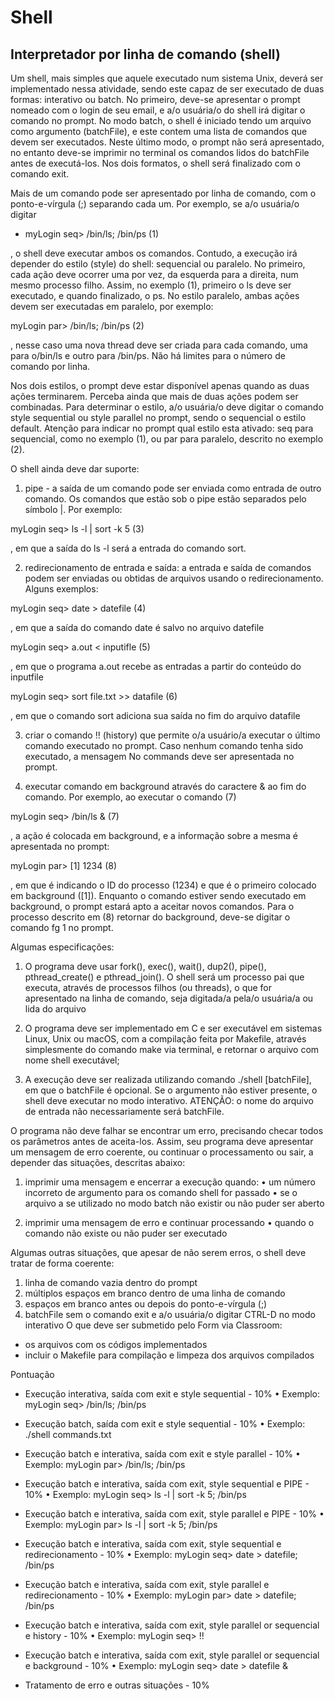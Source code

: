 # Shell

## Interpretador por linha de comando (shell)

Um shell, mais simples que aquele executado num sistema Unix, deverá ser implementado nessa atividade, sendo este capaz de ser executado de duas formas: interativo ou batch. No primeiro, deve-se apresentar o prompt nomeado com o login de seu email, e a/o usuária/o do shell irá digitar o comando no prompt. No modo batch, o shell é iniciado tendo um arquivo como argumento (batchFile), e este contem uma lista de comandos que devem ser executados. Neste último modo, o prompt não será apresentado, no entanto deve-se imprimir no terminal os comandos lidos do batchFile antes de executá-los. Nos dois formatos, o shell será finalizado com o comando exit.

Mais de um comando pode ser apresentado por linha de comando, com o ponto-e-vírgula (;) separando cada um. Por exemplo, se a/o usuária/o digitar

* myLogin seq> /bin/ls; /bin/ps	(1)

, o shell deve executar ambos os comandos. Contudo, a execução irá depender do estilo (style) do shell: sequencial ou paralelo. No primeiro, cada ação deve ocorrer uma por vez, da esquerda para a direita, num mesmo processo filho. Assim, no exemplo (1), primeiro o ls deve ser executado, e quando finalizado, o ps. No estilo paralelo, ambas ações devem ser executadas em paralelo, por exemplo:

myLogin par> /bin/ls; /bin/ps	(2)

, nesse caso uma nova thread deve ser criada para cada comando, uma para o/bin/ls e outro para /bin/ps. Não há limites para o número de comando por linha.

Nos dois estilos, o prompt deve estar disponível apenas quando as duas ações terminarem. Perceba ainda que mais de duas ações podem ser combinadas. Para determinar o estilo, a/o usuária/o deve digitar o comando style sequential ou style parallel no prompt, sendo o sequencial o estilo default. Atenção para indicar no prompt qual estilo esta ativado: seq para sequencial, como no exemplo (1), ou par para paralelo, descrito no exemplo (2).

O shell ainda deve dar suporte:
1.	pipe - a saída de um comando pode ser enviada como entrada de outro comando. Os comandos que estão sob o pipe estão separados pelo símbolo |. Por exemplo:

myLogin seq> ls -l | sort -k 5	(3)

, em que a saída do ls -l será a entrada do comando sort.
 
2.	redirecionamento de entrada e saída: a entrada e saída de comandos podem ser enviadas ou obtidas de arquivos usando o redirecionamento. Alguns exemplos:

myLogin seq> date > datefile	(4)

, em que a saída do comando date é salvo no arquivo datefile

myLogin seq> a.out < inputifle	(5)

, em que o programa a.out recebe as entradas a partir do conteúdo do inputfile

myLogin seq> sort file.txt >> datafile	(6)

, em que o comando sort adiciona sua saída no fim do arquivo datafile

3.	criar o comando !! (history) que permite o/a usuário/a executar o último comando executado no prompt. Caso nenhum comando tenha sido executado, a mensagem No commands deve ser apresentada no prompt.

4.	executar comando em background através do caractere & ao fim do comando. Por exemplo, ao executar o comando (7)

myLogin seq> /bin/ls &	(7)

, a ação é colocada em background, e a informação sobre a mesma é apresentada no prompt:

myLogin par> [1] 1234	(8)

, em que é indicando o ID do processo (1234) e que é o primeiro colocado em background ([1]). Enquanto o comando estiver sendo executado em background, o prompt estará apto a aceitar novos comandos. Para o processo descrito em (8) retornar do background, deve-se digitar o comando fg 1 no prompt.

Algumas especificações:

1.	O programa deve usar fork(), exec(), wait(), dup2(), pipe(), pthread_create() e pthread_join(). O shell será um processo pai que executa, através de processos filhos (ou threads), o que for apresentado na linha de comando, seja digitada/a pela/o usuária/a ou lida do arquivo
 
2.	O programa deve ser implementado em C e ser executável em sistemas Linux, Unix ou macOS, com a compilação feita por Makefile, através simplesmente do comando make via terminal, e retornar o arquivo com nome shell executável;

3.	A execução deve ser realizada utilizando comando ./shell [batchFile], em que o batchFile é opcional. Se o argumento não estiver presente, o shell deve executar no modo interativo. ATENÇÃO: o nome do arquivo de entrada não necessariamente será batchFile.

O programa não deve falhar se encontrar um erro, precisando checar todos os parâmetros antes de aceita-los. Assim, seu programa deve apresentar um mensagem de erro coerente, ou continuar o processamento ou sair, a depender das situações, descritas abaixo:

1.	imprimir uma mensagem e encerrar a execução quando:
•	um número incorreto de argumento para os comando shell for passado
•	se o arquivo a se utilizado no modo batch não existir ou não puder ser aberto

2.	imprimir uma mensagem de erro e continuar processando
•	quando o comando não existe ou não puder ser executado

Algumas outras situações, que apesar de não serem erros, o shell deve tratar de forma coerente:

1.	linha de comando vazia dentro do prompt
2.	múltiplos espaços em branco dentro de uma linha de comando
3.	espaços em branco antes ou depois do ponto-e-vírgula (;)
4.	batchFile sem o comando exit e a/o usuária/o digitar CTRL-D no modo interativo O que deve ser submetido pelo Form via Classroom:
-	os arquivos com os códigos implementados
-	incluir o Makefile para compilação e limpeza dos arquivos compilados

Pontuação
-	Execução interativa, saída com exit e style sequential - 10%
•	Exemplo: myLogin seq> /bin/ls; /bin/ps
-	Execução batch, saída com exit e style sequential - 10%
•	Exemplo: ./shell commands.txt
-	Execução batch e interativa, saída com exit e style parallel - 10%
•	Exemplo: myLogin par> /bin/ls; /bin/ps
-	Execução batch e interativa, saída com exit, style sequential e PIPE - 10%
•	Exemplo: myLogin seq> ls -l | sort -k 5; /bin/ps
-	Execução batch e interativa, saída com exit, style parallel e PIPE - 10%
•	Exemplo: myLogin par> ls -l | sort -k 5; /bin/ps
 
-	Execução batch e interativa, saída com exit, style sequential e redirecionamento - 10%
•	Exemplo: myLogin seq> date > datefile; /bin/ps
-	Execução batch e interativa, saída com exit, style parallel e redirecionamento - 10%
•	Exemplo: myLogin par> date > datefile; /bin/ps
-	Execução batch e interativa, saída com exit, style parallel or sequencial e history - 10%
•	Exemplo: myLogin seq> !!
-	Execução batch e interativa, saída com exit, style parallel or sequencial e background - 10%
•	Exemplo: myLogin seq> date > datefile &
-	Tratamento de erro e outras situações - 10%
